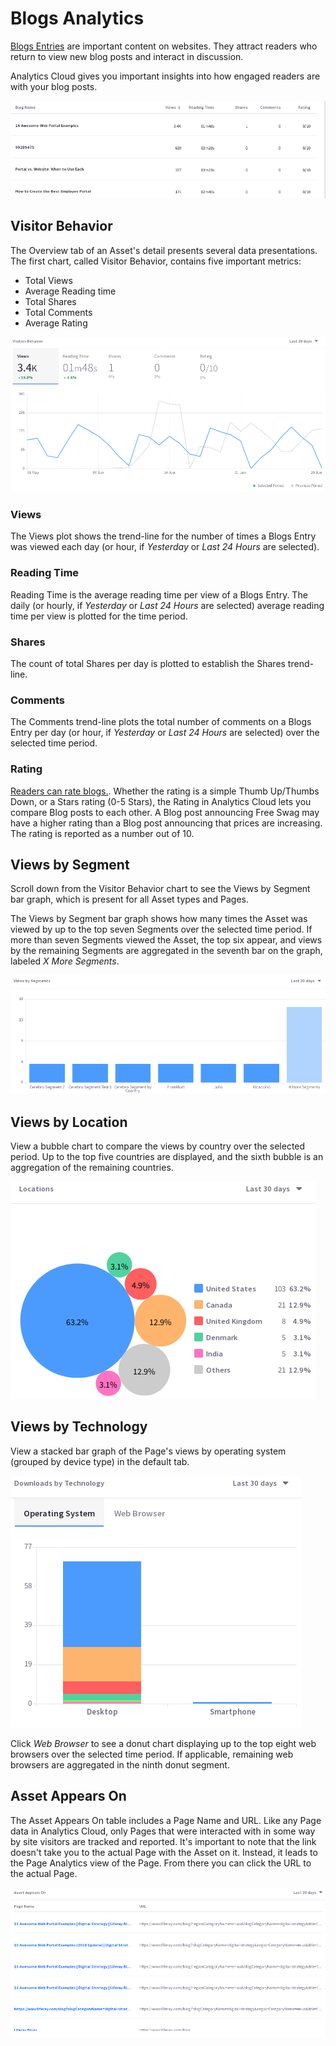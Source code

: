 # Blogs Analytics [](id=blogs-analytics)

[Blogs Entries](/discover/portal/-/knowledge_base/7-1/blogs) 
are important content on websites. They attract readers who return to view new
blog posts and interact in discussion.

Analytics Cloud gives you important insights into how engaged readers are with
your blog posts.

![Figure 1: By default, Blogs are listed in descending order of Views.](../../images/assets-blogs.png)

## Visitor Behavior [](id=visitor-behavior)

The Overview tab of an Asset's detail presents several data presentations. The
first chart, called Visitor Behavior, contains five important metrics:

- Total Views
- Average Reading time
- Total Shares
- Total Comments
- Average Rating

![Figure 2: The Visitors Behavior chart contains important trend lines.](../../images/assets-blogs-vb.png)

### Views [](id=views)

The Views plot shows the trend-line for the number of times a Blogs Entry was
viewed each day (or hour, if *Yesterday* or *Last 24 Hours* are selected).

### Reading Time [](id=reading-time)

Reading Time is the average reading time per view of a Blogs Entry. The daily
(or hourly, if *Yesterday* or *Last 24 Hours* are selected) average reading time
per view is plotted for the time period.

### Shares [](id=shares)

The count of total Shares per day is plotted to establish the Shares trend-line.

### Comments [](id=comments)

The Comments trend-line plots the total number of comments on a Blogs Entry per
day (or hour, if *Yesterday* or *Last 24 Hours* are selected) over the selected
time period.

### Rating [](id=rating)

[Readers can rate blogs.](/discover/portal/-/knowledge_base/7-1/displaying-blogs). 
Whether the rating is a simple Thumb Up/Thumbs Down, or a Stars rating (0-5
Stars), the Rating in Analytics Cloud lets you compare Blog posts to each other.
A Blog post announcing Free Swag may have a higher rating than a Blog post
announcing that prices are increasing. The rating is reported as a number out of
10. <!-- todo: get more detail from the devs -->

## Views by Segment [](id=views-by-segment)

Scroll down from the Visitor Behavior chart to see the Views by Segment bar
graph, which is present for all Asset types and Pages.

The Views by Segment bar graph shows how many times the Asset was viewed by up
to the top seven Segments over the selected time period. If more than seven
Segments viewed the Asset, the top six appear, and views by the remaining
Segments are aggregated in the seventh bar on the graph, labeled _X More
Segments_.

![Figure 3: Which Segments are looking at the Asset most frequently?](../../images/assets-vbs.png)

## Views by Location [](id=views-by-location)

View a bubble chart to compare the views by country over the selected period. Up
to the top five countries are displayed, and the sixth bubble is an aggregation
of the remaining countries.

![Figure 4: Which location interacts with the Asset most frequently?](../../images/assets-interaction-location.png)

## Views by Technology [](id=views-by-technology)

View a stacked bar graph of the Page's views by operating system (grouped by
device type) in the default tab.

![Figure 5: What technologies are used to interact with the Asset?](../../images/assets-dm-dbt.png)

Click *Web Browser* to see a donut chart displaying up to the top eight web
browsers over the selected time period. If applicable, remaining web browsers
are aggregated in the ninth donut segment.

## Asset Appears On [](id=asset-appears-on)

The Asset Appears On table includes a Page Name and URL. Like any Page data in
Analytics Cloud, only Pages that were interacted with in some way by site
visitors are tracked and reported. It's important to note that the link
doesn't take you to the actual Page with the Asset on it. Instead, it leads to
the Page Analytics view of the Page. From there you can click the URL to the
actual Page.

![Figure 6: What Pages does the Asset appear on?](../../images/assets-appears-on.png)
